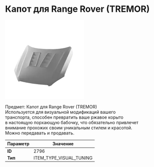 # Капот для Range Rover (TREMOR)

![Item Image](../img/2796.webp?raw=true)

Предмет: Капот для Range Rover (TREMOR)<br>Используется для визуальной модификаций вашего<br>транспорта, способен превратить ваше ржавое корыто<br>в настоящую порхающую бабочку, что обязательно привлечет<br>внимание прохожих своим уникальным стилем и красотой.<br>Можно передавать и продавать.


| Параметр | Значение |
|----------|----------|
| **ID** | 2796 |
| **Тип** | ITEM_TYPE_VISUAL_TUNING |

